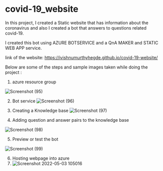 # covid-19_website

In this project, I created a Static website that has information about the coronavirus and also I created a bot that answers to questions related covid-19.

I created this bot using AZURE BOTSERVICE and a QnA MAKER and STATIC WEB APP service.
 
 link of the website: https://ivishnumurthyhegde.github.io/covid-19-website/

 Below are some of the steps and sample images taken while doing the project :
 1. azure resource group
 
![Screenshot (95)](https://user-images.githubusercontent.com/94776260/161112587-6a695d02-91f6-48e5-b199-eca3f2fc3d1f.png)

2. Bot service
![Screenshot (96)](https://user-images.githubusercontent.com/94776260/161112590-90d5d3d3-1ac1-421b-8e3a-0f1f28f2adb4.png)

3. Creating a Knowledge base
![Screenshot (97)](https://user-images.githubusercontent.com/94776260/161112595-b66fb4b1-c4d8-4aa1-8a8d-be2c79e1c1a2.png)

4. Adding question and answer pairs to the knowledge base

![Screenshot (98)](https://user-images.githubusercontent.com/94776260/161112598-19f47672-9f19-4c65-92ac-8808fb7e527d.png)

5. Preview or test the bot

![Screenshot (99)](https://user-images.githubusercontent.com/94776260/161112601-2b09cde0-c7cc-4d94-8144-7f9335a2faa9.png)


6. Hosting webpage into azure
7. ![Screenshot 2022-05-03 105016](https://user-images.githubusercontent.com/94776260/166408225-7f18be2c-b6fe-42a2-b61f-fc9a84f8b5b0.png)
